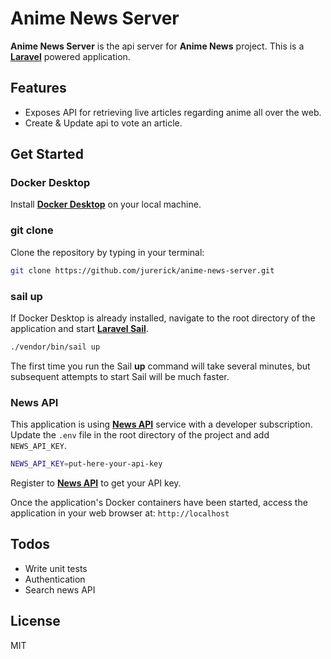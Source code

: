 # Anime News Server

**Anime News Server** is the api server for **Anime News** project.
This is a [**Laravel**](https://laravel.com/) powered application.

## Features
- Exposes API for retrieving live articles regarding anime all over the web.
- Create & Update api to vote an article.

## Get Started

### Docker Desktop
Install [**Docker Desktop**](https://www.docker.com/products/docker-desktop/) on your local machine.

### git clone
Clone the repository by typing in your terminal: 
```sh
git clone https://github.com/jurerick/anime-news-server.git
```

### sail up
If Docker Desktop is already installed, navigate to the root directory of the application and start [**Laravel Sail**](https://laravel.com/docs/9.x/sail).
```sh
./vendor/bin/sail up
```
The first time you run the Sail **up** command will take several minutes, but subsequent attempts to start Sail will be much faster.


### News API
This application is using [**News API**](https://newsapi.org/) service with a developer subscription. 
Update the ```.env``` file in the root directory of the project and add ```NEWS_API_KEY```. 
```sh
NEWS_API_KEY=put-here-your-api-key
```
Register to [**News API**](https://newsapi.org/register) to get your API key.

Once the application's Docker containers have been started, access the application in your web browser at: ```http://localhost```


## Todos

 - Write unit tests
 - Authentication
 - Search news API

## License

MIT